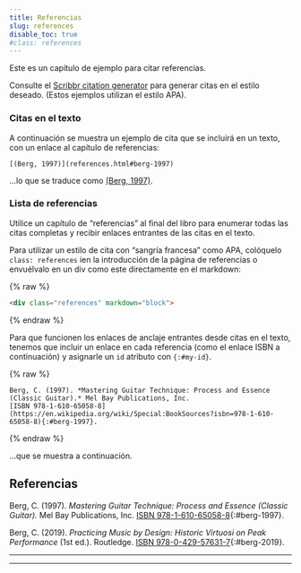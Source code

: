 ```yaml
---
title: Referencias
slug: references
disable_toc: true
#class: references
---
```


Este es un capítulo de ejemplo para citar referencias.

Consulte el [Scribbr citation generator](https://www.scribbr.com/citation/generator/) para generar citas en el estilo deseado. (Estos ejemplos utilizan el estilo APA).



### Citas en el texto

A continuación se muestra un ejemplo de cita que se incluirá en un texto, con un enlace al capítulo de referencias:

```
[(Berg, 1997)](references.html#berg-1997)
```

…lo que se traduce como [(Berg, 1997)](references.html#berg-1997).

### Lista de referencias


Utilice un capítulo de “referencias” al final del libro para enumerar todas las citas completas y recibir enlaces entrantes de las citas en el texto.

Para utilizar un estilo de cita con “sangría francesa” como APA, colóquelo `class: references` ien la introducción de la página de referencias o envuélvalo en un div como este directamente en el markdown:

{% raw %}
```html
<div class="references" markdown="block">
```
{% endraw %}

Para que funcionen los enlaces de anclaje entrantes desde citas en el texto, tenemos que incluir un enlace en cada referencia (como el enlace ISBN a continuación) y asignarle un `id` atributo con  `{:#my-id}`.

{% raw %}
```
Berg, C. (1997). *Mastering Guitar Technique: Process and Essence (Classic Guitar).* Mel Bay Publications, Inc.
[ISBN 978-1-610-65058-8](https://en.wikipedia.org/wiki/Special:BookSources?isbn=978-1-610-65058-8){:#berg-1997}.
```
{% endraw %}

…que se muestra a continuación.



## Referencias

Berg, C. (1997). *Mastering Guitar Technique: Process and Essence (Classic Guitar).* Mel Bay Publications, Inc.
[ISBN 978-1-610-65058-8](https://en.wikipedia.org/wiki/Special:BookSources?isbn=978-1-610-65058-8){:#berg-1997}.

Berg, C. (2019). *Practicing Music by Design: Historic Virtuosi on Peak Performance* (1st ed.). Routledge.
[ISBN 978-0-429-57631-7](https://en.wikipedia.org/wiki/Special:BookSources?isbn=978-0-429-57631-7){:#berg-2019}.


---

---
